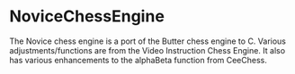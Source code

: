 # NoviceChessEngine
The Novice chess engine is a port of the Butter chess engine to C.
Various adjustments/functions are from the Video Instruction Chess Engine.
It also has various enhancements to the alphaBeta function from CeeChess.
